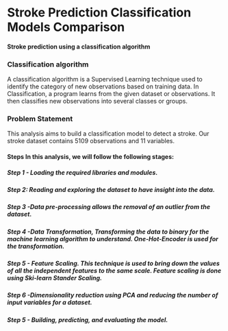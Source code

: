 # Stroke Prediction Classification Models Comparison
#### Stroke prediction using a classification algorithm  

### Classification algorithm 

A classification algorithm is a Supervised Learning technique used to identify the category of new observations based on training data. In Classification, a program learns from the given dataset or observations. It then classifies new observations into several classes or groups.

### Problem Statement 

This analysis aims to build a classification model to detect a stroke. 
Our stroke dataset contains 5109 observations and 11 variables. 

#### Steps In this analysis, we will follow the following stages:

##### Step 1 - Loading the required libraries and modules.

##### Step 2: Reading and exploring the dataset to have insight into the data.

##### Step 3 -Data pre-processing allows the removal of an outlier from the dataset.

##### Step 4 -Data Transformation, Transforming the data to binary for the machine learning algorithm to understand. One-Hot-Encoder is used for the transformation. 

##### Step 5 - Feature Scaling. This technique is used to bring down the values of all the independent features to the same scale. Feature scaling is done using Ski-learn Stander Scaling.

##### Step 6 -Dimensionality reduction using PCA and reducing the number of input variables for a dataset.

##### Step 5 - Building, predicting, and evaluating the model.


